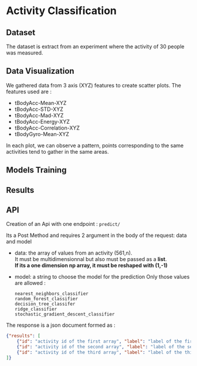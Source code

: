 # Activity Classification

## Dataset

The dataset is extract from an experiment where the activity of 30 people was measured.


## Data Visualization

We gathered data from 3 axis (XYZ) features to create scatter plots.
The features used are :

- tBodyAcc-Mean-XYZ
- tBodyAcc-STD-XYZ
- tBodyAcc-Mad-XYZ
- tBodyAcc-Energy-XYZ
- tBodyAcc-Correlation-XYZ
- tBodyGyro-Mean-XYZ

In each plot, we can observe a pattern, points corresponding to the same activities tend to gather in the same areas.

## Models Training



## Results


## API
Creation of an Api with one endpoint : ```predict/```

Its a Post Method and requires 2 argument in the body of the request: data and model

- data: the array of values from an activity (561,n).\
    It must be multidimensionnal but also must be passed as a **list**.\
    **If its a one dimension np array, it must be reshaped with (1,-1)**

- model: a string to choose the model for the prediction
    Only those values are allowed : 
    ```gaussian_naive_bayes_classifier
    nearest_neighbors_classifier
    random_forest_classifier
    decision_tree_classifer
    ridge_classifier
    stochastic_gradient_descent_classifier
    ```

The response is a json document formed as :

```json
{"results": [
    {"id": "activity id of the first array", "label": "label of the first array"},
    {"id": "activity id of the second array", "label": "label of the second array"},
    {"id": "activity id of the third array", "label": "label of the third array"},
]}
```
